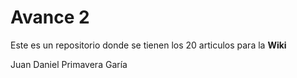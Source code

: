 
# Avance 2

Este es un repositorio donde se tienen los 20 articulos para la **Wiki**

 Juan Daniel Primavera Garía

